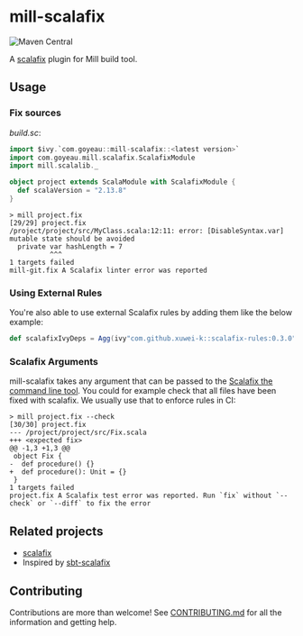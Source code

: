 # mill-scalafix

![Maven Central](https://img.shields.io/maven-central/v/com.goyeau/mill-scalafix_mill0.10_2.13)

A [scalafix](https://scalacenter.github.io/scalafix) plugin for Mill build tool.


## Usage

### Fix sources

*build.sc*:
```scala
import $ivy.`com.goyeau::mill-scalafix::<latest version>`
import com.goyeau.mill.scalafix.ScalafixModule
import mill.scalalib._

object project extends ScalaModule with ScalafixModule {
  def scalaVersion = "2.13.8"
}
```

```shell script
> mill project.fix
[29/29] project.fix
/project/project/src/MyClass.scala:12:11: error: [DisableSyntax.var] mutable state should be avoided
  private var hashLength = 7
          ^^^
1 targets failed
mill-git.fix A Scalafix linter error was reported
```

### Using External Rules

You're also able to use external Scalafix rules by adding them like the below
example:

```scala
def scalafixIvyDeps = Agg(ivy"com.github.xuwei-k::scalafix-rules:0.3.0")
```

### Scalafix Arguments

mill-scalafix takes any argument that can be passed to the [Scalafix the command line tool](https://scalacenter.github.io/scalafix/docs/users/installation.html#command-line).
You could for example check that all files have been fixed with scalafix. We usually use that to enforce rules in CI:
```shell script
> mill project.fix --check
[30/30] project.fix
--- /project/project/src/Fix.scala
+++ <expected fix>
@@ -1,3 +1,3 @@
 object Fix {
-  def procedure() {}
+  def procedure(): Unit = {}
 }
1 targets failed
project.fix A Scalafix test error was reported. Run `fix` without `--check` or `--diff` to fix the error
```


## Related projects

* [scalafix](https://github.com/scalacenter/scalafix)
* Inspired by [sbt-scalafix](https://github.com/scalacenter/sbt-scalafix)


## Contributing

Contributions are more than welcome!
See [CONTRIBUTING.md](CONTRIBUTING.md) for all the information and getting help.
